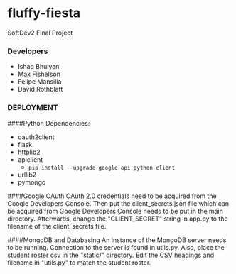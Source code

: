 # fluffy-fiesta
SoftDev2 Final Project

### Developers
* Ishaq Bhuiyan
* Max Fishelson
* Felipe Mansilla
* David Rothblatt

### DEPLOYMENT
####Python Dependencies:
 * oauth2client
 * flask
 * httplib2
 * apiclient
    * <code>pip install --upgrade google-api-python-client</code>
 * urllib2
 * pymongo

####Google OAuth
OAuth 2.0 credentials need to be acquired from the Google Developers Console. Then put the client_secrets.json file which can be acquired from Google Developers Console needs to be put in the main directory. Afterwards, change the "CLIENT_SECRET" string in app.py to the filename of the client_secrets file.

####MongoDB and Databasing
An instance of the MongoDB server needs to be running. Connection to the server is found in utils.py. Also, place the student roster csv in the "static/" directory. Edit the CSV headings and filename in "utils.py" to match the student roster.
